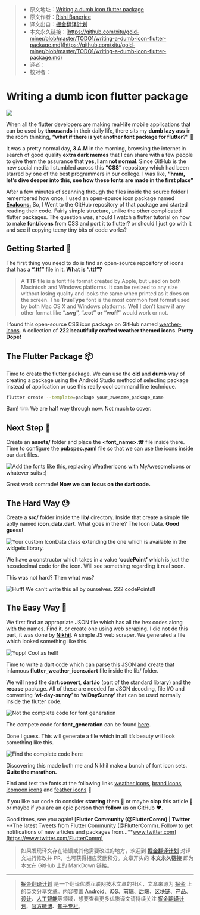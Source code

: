 > * 原文地址：[Writing a dumb icon flutter package](https://medium.com/flutter-community/writing-a-dumb-icon-flutter-package-9682d949002f)
> * 原文作者：[Rishi Banerjee](https://medium.com/@rshrc)
> * 译文出自：[掘金翻译计划](https://github.com/xitu/gold-miner)
> * 本文永久链接：[https://github.com/xitu/gold-miner/blob/master/TODO1/writing-a-dumb-icon-flutter-package.md](https://github.com/xitu/gold-miner/blob/master/TODO1/writing-a-dumb-icon-flutter-package.md)
> * 译者：
> * 校对者：

# Writing a dumb icon flutter package

![](https://cdn-images-1.medium.com/max/2160/1*FJoGGIBlEwKu-35DE2DMTw.png)

When all the flutter developers are making real-life mobile applications that can be used by **thousands** in their daily life, there sits my **dumb lazy ass** in the room thinking, **“what if there is yet another font package for flutter?”** 🤔

It was a pretty normal day, **3 A.M** in the morning, browsing the internet in search of good quality **extra dark memes** that I can share with a few people to give them the assurance that **yes, I am not normal**. Since GitHub is the new social media I stumbled across this **“CSS”** repository which had been starred by one of the best programmers in our college. I was like, **“hmm, let’s dive deeper into this, see how these fonts are made in the first place”**

After a few minutes of scanning through the files inside the source folder I remembered how once, I used an open-source icon package named [**EvaIcons.**](https://pub.dev/packages/eva_icons_flutter) So, I Went to the GitHub repository of that package and started reading their code. Fairly simple structure, unlike the other complicated flutter packages. The question was, should I watch a flutter tutorial on how to make **font/icons** from CSS and port it to flutter? or should I just go with it and see if copying teeny tiny bits of code works?

## Getting Started 🏁

The first thing you need to do is find an open-source repository of icons that has a **“.ttf”** file in it. **What is “.ttf”?**

> A **TTF** file is a font file format created by Apple, but used on both Macintosh and Windows platforms. It can be resized to any size without losing quality and looks the same when printed as it does on the screen. The **TrueType** font is the most common font format used by both Mac OS X and Windows platforms. Well I don’t know if any other format like “**.svg”, “.eot” or “woff”** would work or not.

I found this open-source CSS icon package on GitHub named [weather-icons](https://github.com/erikflowers/weather-icons). A collection of **222 beautifully crafted weather themed icons**. **Pretty Dope!**

## The Flutter Package 📦

Time to create the flutter package. We can use the **old** and **dumb** way of creating a package using the Android Studio method of selecting package instead of application or use this really cool command line technique.

```bash
flutter create --template=package your_awesome_package_name
```

Bam! 💥💥 We are half way through now. Not much to cover.

## Next Step 🤔

Create an **assets/** folder and place the **\<font_name>.ttf** file inside there. Time to configure the **pubspec.yaml** file so that we can use the icons inside our dart files.

![Add the fonts like this, replacing WeatherIcons with MyAwesomeIcons or whatever suits :)](https://cdn-images-1.medium.com/max/2680/1*WOTZNBPEvxbjcQIukcIrTA.png)

Great work comrade! **Now we can focus on the dart code.**

## The Hard Way 😓

Create a **src/** folder inside the **lib/** directory. Inside that create a simple file aptly named **icon_data.dart**. What goes in there? The Icon Data. **Good guess!**

![Your custom IconData class extending the one which is available in the widgets library.](https://cdn-images-1.medium.com/max/2584/1*0xg1ub7O-uVkAZh041V0gQ.png)

We have a constructor which takes in a value **‘codePoint’** which is just the hexadecimal code for the icon. Will see something regarding it real soon.

This was not hard? Then what was?

![Huff! We can’t write this all by ourselves. 222 codePoints!!](https://cdn-images-1.medium.com/max/2776/1*6NvoCM7PiUp8yCwb-zmoBQ.png)

## The Easy Way 🤩

We first find an appropriate JSON file which has all the hex codes along with the names. Find it, or create one using web scraping. I did not do this part, it was done by [**Nikhil**](https://github.com/muj-programmer). A simple JS web scraper. We generated a file which looked something like this.

![Yupp! Cool as hell!](https://cdn-images-1.medium.com/max/2648/1*nipzxL9Nf_xncVp2PFGlEQ.png)

Time to write a dart code which can parse this JSON and create that infamous **flutter_weather_icons.dart** file inside the lib/ folder.

We will need the **dart:convert**, **dart:io** (part of the standard library) and the **recase** package. All of these are needed for JSON decoding, file I/O and converting **‘wi-day-sunny’** to **‘wiDaySunny’** that can be used normally inside the flutter code.

![Not the complete code for font generation](https://cdn-images-1.medium.com/max/4024/1*Lur-jr2_rLV7q2MrxKuYaA.png)

The compete code for **font_generation** can be found [here](https://github.com/rshrc/flutter_weather_icons/blob/master/tool/generate_fonts.dart).

Done I guess. This will generate a file which in all it’s beauty will look something like this.

![Find the complete code [here](https://github.com/rshrc/flutter_weather_icons/blob/master/lib/flutter_weather_icons.dart)](https://cdn-images-1.medium.com/max/3288/1*jov1G7ySHJYIXaP2ukoI9A.png)

Discovering this made both me and Nikhil make a bunch of font icon sets. **Quite the marathon.**

Find and test the fonts at the following links [weather icons](https://github.com/rshrc/flutter_weather_icons), [brand icons](https://github.com/muj-programmer/flutter_brand_icons), [icomoon icons](https://github.com/rshrc/flutter_icomoon_icons) and [feather icons](https://github.com/muj-programmer/flutter_feather_icons) 🎉

If you like our code do consider **starring** them 🌟 or maybe **clap** this article 👏 or maybe if you are an epic person then **follow** us on GitHub ❤️.

Good times, see you again!
[**Flutter Community (@FlutterComm) | Twitter**
**The latest Tweets from Flutter Community (@FlutterComm). Follow to get notifications of new articles and packages from…**www.twitter.com](https://www.twitter.com/FlutterComm)

> 如果发现译文存在错误或其他需要改进的地方，欢迎到 [掘金翻译计划](https://github.com/xitu/gold-miner) 对译文进行修改并 PR，也可获得相应奖励积分。文章开头的 **本文永久链接** 即为本文在 GitHub 上的 MarkDown 链接。

---

> [掘金翻译计划](https://github.com/xitu/gold-miner) 是一个翻译优质互联网技术文章的社区，文章来源为 [掘金](https://juejin.im) 上的英文分享文章。内容覆盖 [Android](https://github.com/xitu/gold-miner#android)、[iOS](https://github.com/xitu/gold-miner#ios)、[前端](https://github.com/xitu/gold-miner#前端)、[后端](https://github.com/xitu/gold-miner#后端)、[区块链](https://github.com/xitu/gold-miner#区块链)、[产品](https://github.com/xitu/gold-miner#产品)、[设计](https://github.com/xitu/gold-miner#设计)、[人工智能](https://github.com/xitu/gold-miner#人工智能)等领域，想要查看更多优质译文请持续关注 [掘金翻译计划](https://github.com/xitu/gold-miner)、[官方微博](http://weibo.com/juejinfanyi)、[知乎专栏](https://zhuanlan.zhihu.com/juejinfanyi)。
